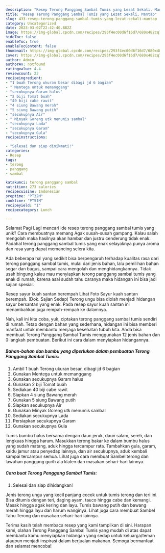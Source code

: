```yaml
---
description: "Resep Terong Panggang Sambal Tumis yang Lezat Sekali, Mantap"
title: "Resep Terong Panggang Sambal Tumis yang Lezat Sekali, Mantap"
slug: 433-resep-terong-panggang-sambal-tumis-yang-lezat-sekali-mantap
category: Uncategorized
date: 2023-03-02T22:42:40.882Z
image: https://img-global.cpcdn.com/recipes/293f4ec00d6f16d7/680x482cq70/terong-panggang-sambal-tumis-foto-resep-utama.jpg
hideToc: false
enableToc: true
enableTocContent: false
thumbnail: https://img-global.cpcdn.com/recipes/293f4ec00d6f16d7/680x482cq70/terong-panggang-sambal-tumis-foto-resep-utama.jpg
cover: https://img-global.cpcdn.com/recipes/293f4ec00d6f16d7/680x482cq70/terong-panggang-sambal-tumis-foto-resep-utama.jpg
author: Admin
authorAv: notfound
ratingvalue: 4.4
reviewcount: 23
recipeingredient:
- "1 buah Terong ukuran besar dibagi jd 6 bagian"
- " Mentega untuk memanggang"
- "secukupnya Garam halus"
- "2 biji Tomat buah"
- "40 biji cabe rawit"
- "4 siung Bawang merah"
- "5 siung Bawang putih"
- "secukupnya Air"
- " Minyak Goreng utk menumis sambal"
- "secukupnya Lada"
- "secukupnya Garam"
- "secukupnya Gula"
recipeinstructions:

- "Selesai dan siap dinikmati!"
categories:
- Resep
tags:
- terong
- panggang
- sambal

katakunci: terong panggang sambal 
nutrition: 273 calories
recipecuisine: Indonesian
preptime: "PT32M"
cooktime: "PT51M"
recipeyield: "1"
recipecategory: Lunch

---
```



Selamat Pagi Lagi mencari ide resep terong panggang sambal tumis yang unik? Cara membuatnya memang Agak susah-susah gampang. Kalau salah mengolah maka hasilnya akan hambar dan justru cenderung tidak enak. Padahal terong panggang sambal tumis yang enak selayaknya punya aroma dan rasa yang dapat memancing selera kita.


Ada beberapa hal yang sedikit bisa berpengaruh terhadap kualitas rasa dari terong panggang sambal tumis, mulai dari jenis bahan, lalu pemilihan bahan segar dan bagus, sampai cara mengolah dan menghidangkannya. Tidak usah bingung kalau mau menyiapkan terong panggang sambal tumis yang enak di rumah, karena asal sudah tahu caranya maka hidangan ini bisa jadi sajian spesial.

Resep sayur kuah santan berempah Lihat Foto Sayur kuah santan berempah. (Dok. Sajian Sedap) Terong ungu bisa diolah menjadi hidangan sayur bersantan yang enak. Pada resep sayur kuah santan ini menambahkan juga rempah-rempah ke dalamnya.


Nah, kali ini kita coba, yuk, ciptakan terong panggang sambal tumis sendiri di rumah. Tetap dengan bahan yang sederhana, hidangan ini bisa memberi manfaat untuk membantu menjaga kesehatan tubuh kita. Anda bisa membuat Terong Panggang Sambal Tumis menggunakan 12 jenis bahan dan 0 langkah pembuatan. Berikut ini cara dalam menyiapkan hidangannya.

<!--inarticleads1-->

##### Bahan-bahan dan bumbu yang diperlukan dalam pembuatan Terong Panggang Sambal Tumis:

1. Ambil 1 buah Terong ukuran besar, dibagi jd 6 bagian
1. Gunakan  Mentega untuk memanggang
1. Gunakan secukupnya Garam halus
1. Gunakan 2 biji Tomat buah
1. Sediakan 40 biji cabe rawit
1. Siapkan 4 siung Bawang merah
1. Gunakan 5 siung Bawang putih
1. Siapkan secukupnya Air
1. Gunakan  Minyak Goreng utk menumis sambal
1. Sediakan secukupnya Lada
1. Persiapkan secukupnya Garam
1. Gunakan secukupnya Gula


Tumis bumbu halus bersama dengan daun jeruk, daun salam, sereh, dan lengkuas hingga harum. Masukkan terong bakar ke dalam bumbu halus yang sudah matang, aduk hingga tercampur rata. Tambahkan gula, garam, kaldu jamur atau penyedap lainnya, dan air secukupnya, aduk kembali sampai tercampur semua. Lihat juga cara membuat Sambel terong dan lawuhan panggang gurih ala klaten dan masakan sehari-hari lainnya. 

<!--inarticleads2-->

##### Cara buat Terong Panggang Sambal Tumis:


1. Selesai dan siap dihidangkan!

Jenis terong ungu yang kecil panjang cocok untuk tumis terong dan teri ini. Bisa ditumis dengan teri, daging ayam, tauco hingga cabe dan kemangi. Masak hingga agak kering dan layu. Tumis bawang putih dan bawang merah hingga layu dan harum wanginya. Lihat juga cara membuat Sambel Tahu Terong dan masakan sehari-hari lainnya. 

Terima kasih telah membaca resep yang kami tampilkan di sini. Harapan kami, olahan Terong Panggang Sambal Tumis yang mudah di atas dapat membantu kamu menyiapkan hidangan yang sedap untuk keluarga/teman ataupun menjadi inspirasi dalam berjualan makanan. Semoga bermanfaat dan selamat mencoba!

